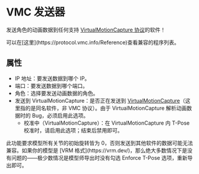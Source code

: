 # VMC 发送器

发送角色的动画数据到任何支持 [VirtualMotionCapture 协议](https://protocol.vmc.info/english)的软件！

<div className="hint hint-success">
可以在[这里](https://protocol.vmc.info/Reference)查看兼容的程序列表。
</div>

## 属性

* IP 地址：要发送数据到哪个 IP。
* 端口：要发送数据到哪个端口。
* 角色：选择要发送动画数据的角色。
* 发送到 VirtualMotionCapture：是否正在发送到 [VirtualMotionCapture](https://akira.works/VirtualMotionCapture-en/)（这里指的是同名软件，非 VMC 协议）。由于 VirtualMotionCapture 解析动画数据时的 Bug，必须启用此选项。
  * 校准中（VirtualMotionCapture）：在 VirtualMotionCapture 内 T-Pose 校准时，请启用此选项；结束后禁用即可。

<div className="hint hint-warning">
此功能要求模型所有关节的初始旋转皆为 0，否则发送到其他软件的数据可能无法兼容。如果你的模型是 [VRM 格式](https://vrm.dev/)，那么绝大多数情况下是没有问题的——极少数情况是模型师导出时没有勾选 Enforce T-Pose 选项，重新导出即可。
</div>
